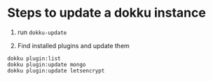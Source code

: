 # Steps to update a dokku instance

1. run `dokku-update`

2. Find installed plugins and update them

```
dokku plugin:list
dokku plugin:update mongo
dokku plugin:update letsencrypt
```
